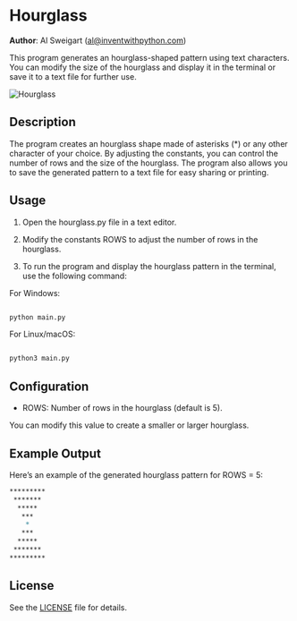 # Hourglass

**Author**: Al Sweigart (al@inventwithpython.com)

This program generates an hourglass-shaped pattern using text characters. You can modify the size of the hourglass and display it in the terminal or save it to a text file for further use.

![Hourglass](https://twam.ru/wp-content/uploads/2024/02/chelovek-v-pesichnykh-cheiach-1.webp)

## Description
The program creates an hourglass shape made of asterisks (*) or any other character of your choice. By adjusting the constants, you can control the number of rows and the size of the hourglass. The program also allows you to save the generated pattern to a text file for easy sharing or printing.

## Usage
1. Open the hourglass.py file in a text editor.

2. Modify the constants ROWS to adjust the number of rows in the hourglass.

3. To run the program and display the hourglass pattern in the terminal, use the following command:

For Windows:

```bash

python main.py
```

For Linux/macOS:

```bash

python3 main.py
```

## Configuration
- ROWS: Number of rows in the hourglass (default is 5).

You can modify this value to create a smaller or larger hourglass.

## Example Output
Here’s an example of the generated hourglass pattern for ROWS = 5:

```markdown
*********
 *******
  *****
   ***
    *
   ***
  *****
 *******
*********
```
## License
See the [LICENSE](LICENSE) file for details.
